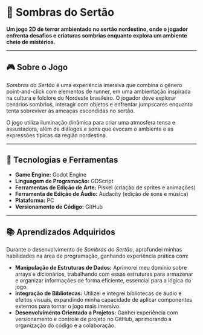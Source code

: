 # 🌵 Sombras do Sertão

**Um jogo 2D de terror ambientado no sertão nordestino, onde o jogador enfrenta desafios e criaturas sombrias enquanto explora um ambiente cheio de mistérios.**

---

## 🎮 Sobre o Jogo  
*Sombras do Sertão* é uma experiência imersiva que combina o gênero point-and-click com elementos de runner, em uma ambientação inspirada na cultura e folclore do Nordeste brasileiro. O jogador deve explorar cenários sombrios, interagir com objetos e enfrentar jumpscares enquanto tenta sobreviver às ameaças escondidas no sertão.

O jogo utiliza iluminação dinâmica para criar uma atmosfera tensa e assustadora, além de diálogos e sons que evocam o ambiente e as expressões típicas da região nordestina.

---

## 🚀 Tecnologias e Ferramentas  
- **Game Engine:** Godot Engine  
- **Linguagem de Programação:** GDScript  
- **Ferramentas de Edição de Arte:** Piskel (criação de sprites e animações)  
- **Ferramenta de Edição de Áudio:** Audacity (edição de sons e música)  
- **Plataforma:** PC  
- **Versionamento de Código:** GitHub  

---

## 📚 Aprendizados Adquiridos  

Durante o desenvolvimento de *Sombras do Sertão*, aprofundei minhas habilidades na área de programação, ganhando experiência prática com:  
- **Manipulação de Estruturas de Dados:** Aprimorei meu domínio sobre arrays e dicionários, trabalhando com essas estruturas para armazenar e organizar informações de forma eficiente, essencial para a lógica do jogo.
- **Integração de Bibliotecas:** Utilizei e integrei bibliotecas de áudio e efeitos visuais, expandindo minha capacidade de aplicar componentes externos para tornar o jogo mais imersivo.
- **Desenvolvimento Orientado a Projetos:** Ganhei experiência com versionamento e controle de projeto no GitHub, aprimorando a organização do código e a colaboração.

